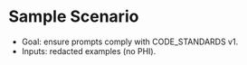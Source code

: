 # Sample Scenario
- Goal: ensure prompts comply with CODE_STANDARDS v1.
- Inputs: redacted examples (no PHI).
